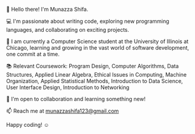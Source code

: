 👋 Hello there! I'm Munazza Shifa.

💻 I'm passionate about writing code, exploring new programming languages, and collaborating on exciting projects.

🌱 I am currently a Computer Science student at the University of Illinois at Chicago, learning and growing in the vast world of software development, one      commit at a time.

📚 Relevant Coursework: Program Design, Computer Algorithms, Data Structures, Applied Linear Algebra, Ethical Issues in Computing, Machine Organization, Applied Statistical Methods, Introduction to Data Science, User Interface Design, Introduction to Networking

🚀 I'm open to collaboration and learning something new!

📫 Reach me at munazzashifa123@gmail.com

Happy coding! ☺️


<!---
munazzashifa/munazzashifa is a ✨ special ✨ repository because its `README.md` (this file) appears on your GitHub profile.
You can click the Preview link to take a look at your changes.
--->
